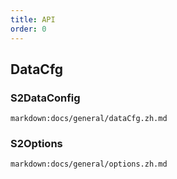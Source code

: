 ```yaml
---
title: API
order: 0
---
```


## DataCfg

### S2DataConfig

`markdown:docs/general/dataCfg.zh.md`

### S2Options

`markdown:docs/general/options.zh.md`
